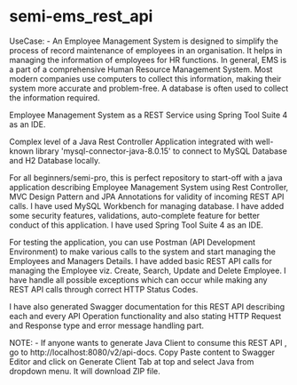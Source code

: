 # semi-ems_rest_api
UseCase: - An Employee Management System is designed to simplify the process of record maintenance of employees in an organisation. It helps in managing the information of employees for HR functions. In general, EMS is a part of a comprehensive Human Resource Management System. Most modern companies use computers to collect this information, making their system more accurate and problem-free. A database is often used to collect the information required.

Employee Management System as a REST Service using Spring Tool Suite 4 as an IDE.

Complex level of a Java Rest Controller Application integrated with well-known library 'mysql-connector-java-8.0.15' to connect to MySQL Database and H2 Database locally.

For all beginners/semi-pro, this is perfect repository to start-off with a java application describing Employee Management System using Rest Controller, MVC Design Pattern and JPA Annotations for validity of incoming REST API calls. I have used MySQL Workbench for managing database. I have added some security features, validations, auto-complete feature for better conduct of this application. I have used Spring Tool Suite 4 as an IDE.

For testing the application, you can use Postman (API Development Environment) to make various calls to the system and start managing the Employees and Managers Details. I have added basic REST API calls for managing the Employee viz. Create, Search, Update and Delete Employee. I have handle all possible exceptions which can occur while making any REST API calls through correct HTTP Status Codes.

I have also generated Swagger documentation for this REST API describing each and every API Operation functionality and also stating HTTP Request and Response type and error message handling part.

NOTE: - If anyone wants to generate Java Client to consume this REST API , go to http://localhost:8080/v2/api-docs. Copy Paste content to Swagger Editor and click on Generate Client Tab at top and select Java from dropdown menu. It will download ZIP file.
